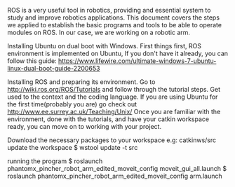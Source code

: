 
ROS is a very useful tool in robotics, providing and essential system to study and improve robotics applications.
This document covers the steps we applied to establish the basic programs and tools to be able to operate modules on ROS.
In our case, we are working on a robotic arm.

Installing Ubuntu on dual boot with Windows.
	First things first, ROS environment is implemented on Ubuntu, If you don't have it already, you can follow this guide:
  https://www.lifewire.com/ultimate-windows-7-ubuntu-linux-dual-boot-guide-2200653 
  
Installing ROS and preparing its environment.
	Go to http://wiki.ros.org/ROS/Tutorials and follow through the tutorial steps. Get used to the context and the coding language.
  If you are using Ubuntu for the first time(probably you are) go check out http://www.ee.surrey.ac.uk/Teaching/Unix/ 
	Once you are familiar with the environment, done with the tutorials, and have your catkin workspace ready, you can move on to 
  working with your project.

  Download the necessary packages to your workspace e.g: catkinws/src
  update the workspace 
  $ wstool update -t src

  running the program
  $ roslaunch phantomx_pincher_robot_arm_edited_moveit_config moveit_gui_all.launch
  $ roslaunch phantomx_pincher_robot_arm_edited_moveit_config arm.launch
